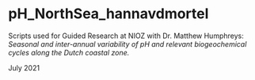 # pH_NorthSea_hannavdmortel

Scripts used for Guided Research at NIOZ with Dr. Matthew Humphreys:
*Seasonal and inter-annual variability of pH and relevant biogeochemical cycles along the Dutch coastal zone.*

July 2021
